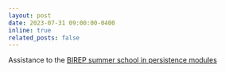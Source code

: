 ```yaml
---
layout: post
date: 2023-07-31 09:00:00-0400
inline: true
related_posts: false
---
```


Assistance to the [BIREP summer school in persistence modules](https://www.math.uni-bielefeld.de/birep/activities/summer2023/)